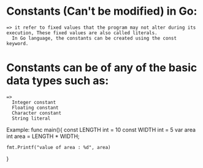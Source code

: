# Constants (Can't be modified) in Go:
    => it refer to fixed values that the program may not alter during its execution, These fixed values are also called literals.
      In Go language, the constants can be created using the const keyword.

# Constants can be of any of the basic data types such as:
    =>
      Integer constant
      Floating constant
      Character constant
      String literal

Example:
  func main(){
    const LENGTH int = 10
    const WIDTH int = 5
    var area int
    area = LENGTH * WIDTH;

    fmt.Printf("value of area : %d", area)
  }


